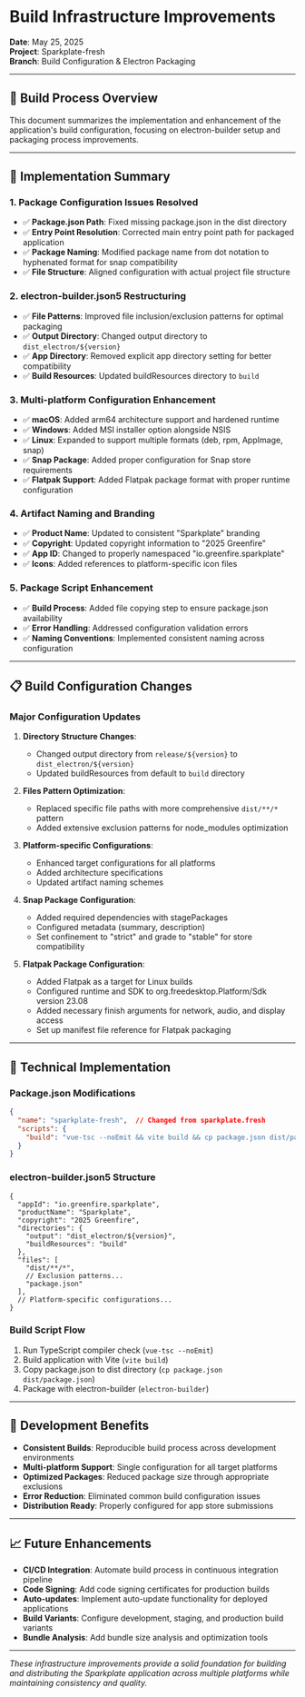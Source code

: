 # Build Infrastructure Improvements
**Date**: May 25, 2025  
**Project**: Sparkplate-fresh  
**Branch**: Build Configuration & Electron Packaging

---

## 📑 **Build Process Overview**
This document summarizes the implementation and enhancement of the application's build configuration, focusing on electron-builder setup and packaging process improvements.

---

## 🚀 **Implementation Summary**

### 1. **Package Configuration Issues Resolved**
- ✅ **Package.json Path**: Fixed missing package.json in the dist directory
- ✅ **Entry Point Resolution**: Corrected main entry point path for packaged application
- ✅ **Package Naming**: Modified package name from dot notation to hyphenated format for snap compatibility
- ✅ **File Structure**: Aligned configuration with actual project file structure

### 2. **electron-builder.json5 Restructuring**
- ✅ **File Patterns**: Improved file inclusion/exclusion patterns for optimal packaging
- ✅ **Output Directory**: Changed output directory to `dist_electron/${version}`
- ✅ **App Directory**: Removed explicit app directory setting for better compatibility
- ✅ **Build Resources**: Updated buildResources directory to `build`

### 3. **Multi-platform Configuration Enhancement**
- ✅ **macOS**: Added arm64 architecture support and hardened runtime
- ✅ **Windows**: Added MSI installer option alongside NSIS
- ✅ **Linux**: Expanded to support multiple formats (deb, rpm, AppImage, snap)
- ✅ **Snap Package**: Added proper configuration for Snap store requirements
- ✅ **Flatpak Support**: Added Flatpak package format with proper runtime configuration

### 4. **Artifact Naming and Branding**
- ✅ **Product Name**: Updated to consistent "Sparkplate" branding
- ✅ **Copyright**: Updated copyright information to "2025 Greenfire"
- ✅ **App ID**: Changed to properly namespaced "io.greenfire.sparkplate"
- ✅ **Icons**: Added references to platform-specific icon files

### 5. **Package Script Enhancement**
- ✅ **Build Process**: Added file copying step to ensure package.json availability
- ✅ **Error Handling**: Addressed configuration validation errors
- ✅ **Naming Conventions**: Implemented consistent naming across configuration

---

## 📋 **Build Configuration Changes**

### Major Configuration Updates
1. **Directory Structure Changes**:
   - Changed output directory from `release/${version}` to `dist_electron/${version}`
   - Updated buildResources from default to `build` directory

2. **Files Pattern Optimization**:
   - Replaced specific file paths with more comprehensive `dist/**/*` pattern
   - Added extensive exclusion patterns for node_modules optimization

3. **Platform-specific Configurations**:
   - Enhanced target configurations for all platforms
   - Added architecture specifications
   - Updated artifact naming schemes

4. **Snap Package Configuration**:
   - Added required dependencies with stagePackages
   - Configured metadata (summary, description)
   - Set confinement to "strict" and grade to "stable" for store compatibility

5. **Flatpak Package Configuration**:
   - Added Flatpak as a target for Linux builds
   - Configured runtime and SDK to org.freedesktop.Platform/Sdk version 23.08
   - Added necessary finish arguments for network, audio, and display access
   - Set up manifest file reference for Flatpak packaging

---

## 🔧 **Technical Implementation**

### Package.json Modifications
```json
{
  "name": "sparkplate-fresh",  // Changed from sparkplate.fresh
  "scripts": {
    "build": "vue-tsc --noEmit && vite build && cp package.json dist/package.json && electron-builder"
  }
}
```

### electron-builder.json5 Structure
```json5
{
  "appId": "io.greenfire.sparkplate",
  "productName": "Sparkplate",
  "copyright": "2025 Greenfire",
  "directories": {
    "output": "dist_electron/${version}",
    "buildResources": "build"
  },
  "files": [
    "dist/**/*",
    // Exclusion patterns...
    "package.json"
  ],
  // Platform-specific configurations...
}
```

### Build Script Flow
1. Run TypeScript compiler check (`vue-tsc --noEmit`)
2. Build application with Vite (`vite build`)
3. Copy package.json to dist directory (`cp package.json dist/package.json`)
4. Package with electron-builder (`electron-builder`)

---

## 🎯 **Development Benefits**

- **Consistent Builds**: Reproducible build process across development environments
- **Multi-platform Support**: Single configuration for all target platforms
- **Optimized Packages**: Reduced package size through appropriate exclusions
- **Error Reduction**: Eliminated common build configuration issues
- **Distribution Ready**: Properly configured for app store submissions

---

## 📈 **Future Enhancements**

- **CI/CD Integration**: Automate build process in continuous integration pipeline
- **Code Signing**: Add code signing certificates for production builds
- **Auto-updates**: Implement auto-update functionality for deployed applications
- **Build Variants**: Configure development, staging, and production build variants
- **Bundle Analysis**: Add bundle size analysis and optimization tools

---

*These infrastructure improvements provide a solid foundation for building and distributing the Sparkplate application across multiple platforms while maintaining consistency and quality.* 